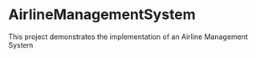 # AirlineManagementSystem
This project demonstrates the implementation of an Airline Management System
